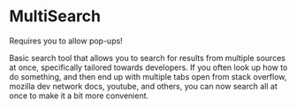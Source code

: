 <h1>MultiSearch</h1>

Requires you to allow pop-ups!

Basic search tool that allows you to search for results from multiple sources at once, specifically tailored towards developers. If you often look up how to do something, and then end up with multiple tabs open from stack overflow, mozilla dev network docs, youtube, and others, you can now search all at once to make it a bit more convenient.
